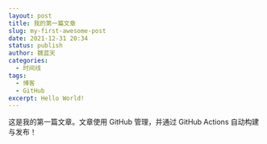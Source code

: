 ```yaml
---
layout: post
title: 我的第一篇文章
slug: my-first-awesome-post
date: 2021-12-31 20:34
status: publish
author: 魏蓝天
categories: 
  - 时间线
tags: 
  - 博客
  - GitHub
excerpt: Hello World!
---
```


这是我的第一篇文章。文章使用 GitHub 管理，并通过 GitHub Actions 自动构建与发布！

